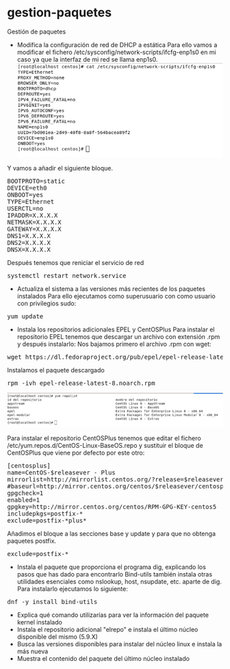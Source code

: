 # gestion-paquetes
Gestión de paquetes

* Modifica la configuración de red de DHCP a estática
Para ello vamos a modificar el fichero /etc/sysconfig/network-scripts/ifcfg-enp1s0 en mi caso ya que la interfaz de mi red se llama enp1s0.
![conf_red](/images/conf_red.png)

Y vamos a añadir el siguiente bloque.
<pre>BOOTPROTO=static
DEVICE=eth0
ONBOOT=yes
TYPE=Ethernet
USERCTL=no
IPADDR=X.X.X.X
NETMASK=X.X.X.X
GATEWAY=X.X.X.X
DNS1=X.X.X.X
DNS2=X.X.X.X
DNSX=X.X.X.X</pre>

Después tenemos que reniciar el servicio de red
<pre>systemctl restart network.service</pre>

* Actualiza el sistema a las versiones más recientes de los paquetes instalados
Para ello ejecutamos como superusuario con como usuario con privilegios sudo:
<pre>yum update</pre>
* Instala los repositorios adicionales EPEL y CentOSPlus
Para instalar el repositorio EPEL tenemos que descargar un archivo con extensión .rpm y después instalarlo:
Nos bajamos primero el archivo .rpm con wget:
<pre>wget https://dl.fedoraproject.org/pub/epel/epel-release-latest-8.noarch.rpm</pre>
Instalamos el paquete descargado
<pre>rpm -ivh epel-release-latest-8.noarch.rpm</pre>

![yumprepolist](/images/yumrepolist.png)

Para instalar el repositorio CentOSPlus tenemos que editar el fichero /etc/yum.repos.d/CentOS-Linux-BaseOS.repo  y sustituir el bloque de CentOSPlus que viene por defecto por este otro:

<pre>[centosplus]
name=CentOS-$releasever - Plus
mirrorlist=http://mirrorlist.centos.org/?release=$releasever&arch=$basearch&repo=centosplus
#baseurl=http://mirror.centos.org/centos/$releasever/centosplus/$basearch/
gpgcheck=1
enabled=1
gpgkey=http://mirror.centos.org/centos/RPM-GPG-KEY-centos5
includepkgs=postfix-*
exclude=postfix-*plus*
</pre>

Añadimos el bloque a las secciones base y update y para que no obtenga paquetes postfix.

<pre>exclude=postfix-*</pre>


* Instala el paquete que proporciona el programa dig, explicando los pasos que has dado para encontrarlo
Bind-utils también instala otras utilidades esenciales como nslookup, host, nsupdate, etc. aparte de dig.
Para instalarlo ejecutamos lo siguiente:
<pre>dnf -y install bind-utils</pre>
* Explica qué comando utilizarías para ver la información del paquete kernel instalado     
* Instala el repositorio adicional "elrepo" e instala el último núcleo disponible del mismo (5.9.X)     
* Busca las versiones disponibles para instalar del núcleo linux e instala la más nueva     
* Muestra el contenido del paquete del último núcleo instalado
